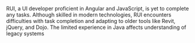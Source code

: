 RUI, a UI developer proficient in Angular and JavaScript, is yet to complete any tasks. Although skilled in modern technologies, RUI encounters difficulties with task completion and adapting to older tools like Revit, jQuery, and Dojo. The limited experience in Java affects understanding of legacy systems

